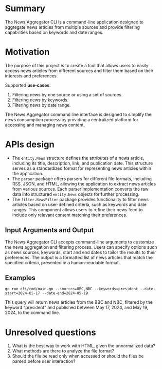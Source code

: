 # Summary

The News Aggregator CLI is a command-line application designed to aggregate news articles from multiple sources
and provide filtering capabilities based on keywords and date ranges.

# Motivation

The purpose of this project is to create a tool that allows users to
easily access news articles from different sources and filter them based on their interests
and preferences.

Supported **use-cases**:

1) Filtering news by one source or using a set of sources.
2) Filtering news by keywords.
3) Filtering news by date range.

The News Aggregator command line interface is designed to simplify the news consumption process
by providing a centralized platform for accessing and managing news content.

# APIs design

* The `entity.News` structure defines the attributes of a news article,
  including its title, description, link, and publication date.
  This structure serves as a standardized format for representing news articles within the application.
* The `parser` package offers parsers for different file formats,
  including RSS, JSON, and HTML, allowing the application to extract news articles from various sources.
  Each parser implementation converts the raw data into structured `entity.News` objects
  for further processing.
* The `filter.NewsFilter` package provides functionality to filter news articles based on user-defined criteria,
  such as keywords and date ranges.
  This component allows users to refine their news feed to include only relevant content matching their preferences.

## Input Arguments and Output

The News Aggregator CLI accepts command-line arguments to customize the news aggregation
and filtering process. Users can specify options such as news sources, keywords, start and end dates to tailor the
results to their preferences. The output is a formatted list of news articles that match the specified criteria,
presented in a human-readable format.

## Examples

`go run cli/cmd/main.go --sources=BBC,NBC --keywords=president --date-start=2024-05-17 --date-end=2024-05-19`

This query will return news articles from the BBC and NBC, filtered by the keyword "president"
and published between May 17, 2024, and May 19, 2024, to the command line.

# Unresolved questions

1. What is the best way to work with HTML, given the unnormalized data?
2. What methods are there to analyze the file format?
3. Should the file be read only when accessed or should the files be parsed before user interaction?
